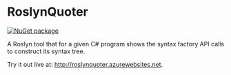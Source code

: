 RoslynQuoter
============

[![NuGet package](https://img.shields.io/nuget/v/RoslynQuoter.svg)](https://nuget.org/packages/RoslynQuoter)

A Roslyn tool that for a given C# program shows the syntax factory API calls to construct its syntax tree.

Try it out live at: 
http://roslynquoter.azurewebsites.net.
